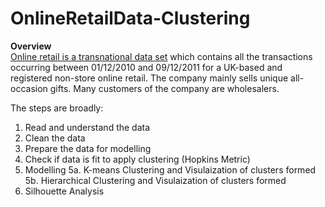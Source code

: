 # OnlineRetailData-Clustering
**Overview**<br>
<a href="https://archive.ics.uci.edu/ml/datasets/online+retail">Online retail is a transnational data set</a> which contains all the transactions occurring between 01/12/2010 and 09/12/2011 for a UK-based and registered non-store online retail. The company mainly sells unique all-occasion gifts. Many customers of the company are wholesalers.

The steps are broadly:
1. Read and understand the data
2. Clean the data
3. Prepare the data for modelling
4. Check if data is fit to apply clustering (Hopkins Metric)
5. Modelling
 5a. K-means Clustering and Visulaization of clusters formed
 5b. Hierarchical Clustering and Visulaization of clusters formed
6. Silhouette Analysis 
